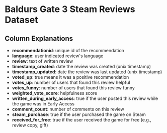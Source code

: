 # Baldurs Gate 3 Steam Reviews Dataset

## Column Explanations
- **recommendationid**: unique id of the recommendation
- **language**: user indicated review's language
- **review**: text of written review
- **timestamp_created**: date the review was created (unix timestamp)
- **timestamp_updated**: date the review was last updated (unix timestamp)
- **voted_up**: true means it was a positive recommendation
- **votes_up**: number of users that found this review helpful
- **votes_funny**: number of users that found this review funny
- **weighted_vote_score**: helpfulness score
- **written_during_early_access**: true if the user posted this review while the game was in Early Access
- **comment_count**: number of comments on this review
- **steam_purchase**: true if the user purchased the game on Steam
- **received_for_free**: true if the user received the game for free (e.g., review copy, gift)
